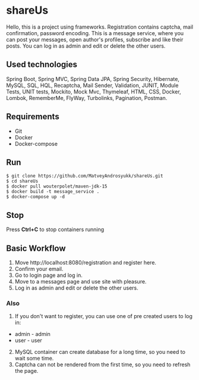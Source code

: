 # shareUs
Hello, this is a project using frameworks. Registration contains captcha, mail confirmation, password encoding.
This is a message service, where you can post your messages, open author's profiles, subscribe and
like their posts. You can log in as admin and edit or delete the other users.
## Used technologies
Spring Boot, Spring MVC, Spring Data JPA, Spring Security, Hibernate, MySQL, SQL, HQL, Recaptcha, Mail Sender, Validation, JUNIT, Module Tests, UNIT tests, Mockito, Mock Mvc, Thymeleaf, HTML, CSS, Docker, Lombok, RememberMe, FlyWay, Turbolinks, Pagination, Postman.
## Requirements
+ Git  
+ Docker  
+ Docker-compose  
## Run
```
$ git clone https://github.com/MatveyAndrosyukk/shareUs.git
$ cd shareUs
$ docker pull wouterpolet/maven-jdk-15
$ docker build -t message_service .  
$ docker-compose up -d     
```
## Stop
Press **Ctrl+C** to stop containers running

## Basic Workflow
1. Move http://localhost:8080/registration and register here. 
2. Confirm your email.  
3. Go to login page and log in. 
4. Move to a messages page and use site with pleasure.  
5. Log in as admin and edit or delete the other users.

### Also
1. If you don't want to register, you can use one of pre created users to log in:
+ admin - admin
+ user - user
2. MySQL container can create database for a long time, so you need to wait some time.
3. Captcha can not be rendered from the first time, so you need to refresh the page.
